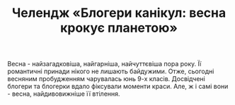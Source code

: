 ﻿---
title: "Челендж «Блогери канікул: весна крокує планетою»"
---

Весна - найзагадковіша,  найгарніша, найчуттєвіша пора року. Її романтичні принади нікого не лишають байдужими. Отже, сьогодні весняним пробудженням чарувалась юнь 9-х класів. Досвідчені блогери та блогерки вдало фіксували моменти краси. Але, ж і самі вони - весна, найдивовижніше її втілення.

<slideshow />